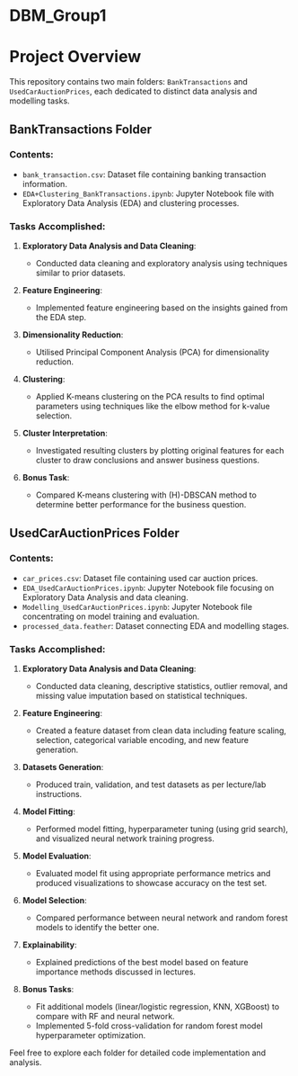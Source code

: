# DBM_Group1
# Project Overview

This repository contains two main folders: `BankTransactions` and `UsedCarAuctionPrices`, each dedicated to distinct data analysis and modelling tasks.

## BankTransactions Folder

### Contents:
- `bank_transaction.csv`: Dataset file containing banking transaction information.
- `EDA+Clustering_BankTransactions.ipynb`: Jupyter Notebook file with Exploratory Data Analysis (EDA) and clustering processes.

### Tasks Accomplished:
1. **Exploratory Data Analysis and Data Cleaning**:
   - Conducted data cleaning and exploratory analysis using techniques similar to prior datasets.
   
2. **Feature Engineering**:
   - Implemented feature engineering based on the insights gained from the EDA step.

3. **Dimensionality Reduction**:
   - Utilised Principal Component Analysis (PCA) for dimensionality reduction.

4. **Clustering**:
   - Applied K-means clustering on the PCA results to find optimal parameters using techniques like the elbow method for k-value selection.
   
5. **Cluster Interpretation**:
   - Investigated resulting clusters by plotting original features for each cluster to draw conclusions and answer business questions.
   
6. **Bonus Task**:
   - Compared K-means clustering with (H)-DBSCAN method to determine better performance for the business question.

## UsedCarAuctionPrices Folder

### Contents:
- `car_prices.csv`: Dataset file containing used car auction prices.
- `EDA_UsedCarAuctionPrices.ipynb`: Jupyter Notebook file focusing on Exploratory Data Analysis and data cleaning.
- `Modelling_UsedCarAuctionPrices.ipynb`: Jupyter Notebook file concentrating on model training and evaluation.
- `processed_data.feather`: Dataset connecting EDA and modelling stages.

### Tasks Accomplished:
1. **Exploratory Data Analysis and Data Cleaning**:
   - Conducted data cleaning, descriptive statistics, outlier removal, and missing value imputation based on statistical techniques.
   
2. **Feature Engineering**:
   - Created a feature dataset from clean data including feature scaling, selection, categorical variable encoding, and new feature generation.
   
3. **Datasets Generation**:
   - Produced train, validation, and test datasets as per lecture/lab instructions.

4. **Model Fitting**:
   - Performed model fitting, hyperparameter tuning (using grid search), and visualized neural network training progress.
   
5. **Model Evaluation**:
   - Evaluated model fit using appropriate performance metrics and produced visualizations to showcase accuracy on the test set.

6. **Model Selection**:
   - Compared performance between neural network and random forest models to identify the better one.

7. **Explainability**:
   - Explained predictions of the best model based on feature importance methods discussed in lectures.

8. **Bonus Tasks**:
   - Fit additional models (linear/logistic regression, KNN, XGBoost) to compare with RF and neural network.
   - Implemented 5-fold cross-validation for random forest model hyperparameter optimization.

Feel free to explore each folder for detailed code implementation and analysis.